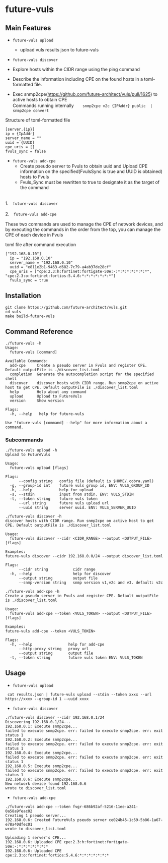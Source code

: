 # future-vuls

## Main Features

- `future-vuls upload` 
  - upload vuls results json to future-vuls

- `future-vuls discover`
 -  Explore hosts within the CIDR range using the ping command
 -  Describe the information including CPE on the found hosts in a toml-formatted file.
 -  Exec snmp2cpe(https://github.com/future-architect/vuls/pull/1625) to active hosts to obtain CPE<br>
Commands running internally　　`snmp2cpe v2c {IPAddr} public  | snmp2cpe convert`<br>
   
Structure of toml-formatted file
```
[server.{ip}]
ip = {IpAddr}
server_name = ""
uuid = {UUID}
cpe_uris = []
fvuls_sync = false
```
 
- `future-vuls add-cpe`
  -  Create pseudo server to Fvuls to obtain uuid and Upload CPE information on the specified(FvulsSync is true and UUID is obtained) hosts to Fvuls
  -  Fvuls_Sync must be rewritten to true to designate it as the target of the command<br><br>


1.　`future-vuls discover`

2.　`future-vuls add-cpe`

These two commands are used to manage the CPE of network devices, and by executing the commands in the order from the top, you can manage the CPE of each device in Fvuls

toml file after command execution
```
["192.168.0.10"]
  ip = "192.168.0.10"
  server_name = "192.168.0.10"
  uuid = "e811e2b1-9463-d682-7c79-a4ab37de28cf"
  cpe_uris = ["cpe:2.3:h:fortinet:fortigate-50e:-:*:*:*:*:*:*:*", "cpe:2.3:o:fortinet:fortios:5.4.6:*:*:*:*:*:*:*"]
  fvuls_sync = true
```
## Installation

```
git clone https://github.com/future-architect/vuls.git
cd vuls
make build-future-vuls
```

## Command Reference

```
./future-vuls -h
Usage:
  future-vuls [command]

Available Commands:
  add-cpe     Create a pseudo server in Fvuls and register CPE. Default outputFile is ./discover_list.toml
  completion  Generate the autocompletion script for the specified shell
  discover    discover hosts with CIDR range. Run snmp2cpe on active host to get CPE. Default outputFile is ./discover_list.toml
  help        Help about any command
  upload      Upload to FutureVuls
  version     Show version

Flags:
  -h, --help   help for future-vuls

Use "future-vuls [command] --help" for more information about a command.
```
### Subcommands

```
./future-vuls upload -h
Upload to FutureVuls

Usage:
  future-vuls upload [flags]

Flags:
      --config string   config file (default is $HOME/.cobra.yaml)
  -g, --group-id int    future vuls group id, ENV: VULS_GROUP_ID
  -h, --help            help for upload
  -s, --stdin           input from stdin. ENV: VULS_STDIN
  -t, --token string    future vuls token
      --url string      future vuls upload url
      --uuid string     server uuid. ENV: VULS_SERVER_UUID
```

```
./future-vuls discover -h
discover hosts with CIDR range. Run snmp2cpe on active host to get CPE. Default outputFile is ./discover_list.toml

Usage:
  future-vuls discover --cidr <CIDR_RANGE> --output <OUTPUT_FILE> [flags]

Examples:
future-vuls discover --cidr 192.168.0.0/24 --output discover_list.toml

Flags:
      --cidr string           cidr range
  -h, --help                  help for discover
      --output string         output file
      --snmp-version string   snmp version v1,v2c and v3. default: v2c
```

```
./future-vuls add-cpe -h
Create a pseudo server in Fvuls and register CPE. Default outputFile is ./discover_list.toml

Usage:
  future-vuls add-cpe --token <VULS_TOKEN> --output <OUTPUT_FILE> [flags]

Examples:
future-vuls add-cpe --token <VULS_TOKEN>

Flags:
  -h, --help                help for add-cpe
      --http-proxy string   proxy url
      --output string       output file
  -t, --token string        future vuls token ENV: VULS_TOKEN
```

## Usage

- `future-vuls upload`

```
 cat results.json | future-vuls upload --stdin --token xxxx --url https://xxxx --group-id 1 --uuid xxxx
```
- `future-vuls discover`
```
./future-vuls discover --cidr 192.168.0.1/24
Discovering 192.168.0.1/24...
192.168.0.1: Execute snmp2cpe...
failed to execute snmp2cpe. err: failed to execute snmp2cpe. err: exit status 1
192.168.0.2: Execute snmp2cpe...
failed to execute snmp2cpe. err: failed to execute snmp2cpe. err: exit status 1
192.168.0.4: Execute snmp2cpe...
failed to execute snmp2cpe. err: failed to execute snmp2cpe. err: exit status 1
192.168.0.5: Execute snmp2cpe...
failed to execute snmp2cpe. err: failed to execute snmp2cpe. err: exit status 1
192.168.0.6: Execute snmp2cpe...
New network device found 192.168.0.6
wrote to discover_list.toml
```
- `future-vuls add-cpe`
```
./future-vuls add-cpe --token fvgr-686b92af-5216-11ee-a241-0a58a9feac02
Creating 1 pseudo server...
192.168.0.6: Created FutureVuls pseudo server ce024b45-1c59-5b86-1a67-e78a40dfec01
wrote to discover_list.toml

Uploading 1 server's CPE...
192.168.0.6: Uploaded CPE cpe:2.3:h:fortinet:fortigate-50e:-:*:*:*:*:*:*:*
192.168.0.6: Uploaded CPE cpe:2.3:o:fortinet:fortios:5.4.6:*:*:*:*:*:*:*
```
